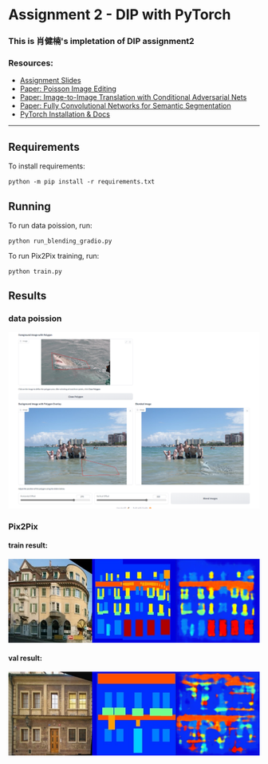 # Assignment 2 - DIP with PyTorch

### This is 肖健楠's impletation of DIP assignment2

### Resources:
- [Assignment Slides](https://rec.ustc.edu.cn/share/705bfa50-6e53-11ef-b955-bb76c0fede49)  
- [Paper: Poisson Image Editing](https://www.cs.jhu.edu/~misha/Fall07/Papers/Perez03.pdf)
- [Paper: Image-to-Image Translation with Conditional Adversarial Nets](https://phillipi.github.io/pix2pix/)
- [Paper: Fully Convolutional Networks for Semantic Segmentation](https://arxiv.org/abs/1411.4038)
- [PyTorch Installation & Docs](https://pytorch.org/)

---

## Requirements
To install requirements:

```setup
python -m pip install -r requirements.txt
```

## Running

To run data poission, run:

```basic
python run_blending_gradio.py
```

To run Pix2Pix training, run:

```point
python train.py
```

## Results
### data poission
![image](2024-10-27_150641.png)

### Pix2Pix
#### train result:
![image](Pix2Pix/train_results/epoch_795/result_4.png)

#### val result:
![image](Pix2Pix/val_results/epoch_795/result_1.png)